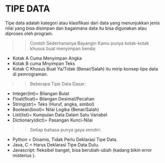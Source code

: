 # TIPE DATA
####

Tipe data adalah kategori atau klasifikasi dari data yang menunjukkan jenis nilai yang bisa disimpan dan bagaimana data itu bisa digunakan atau diproses oleh program.

>> Contoh Sederhananya Bayangin Kamu punya kotak-kotak khusus buat menyimpan benda:

+ Kotak A Cuma Menyimpan Angka
+ Kotak B cuma Mnyimpan Teks
+ Kotak C Khusus Buat Ya/Tidak (Benar/Salah) itu mirip konsep tipe data di pemrograman.

>> Beberapa Tipe Data Dasar:

+ Integer(Int)= Bilangan Bulat
+ Float(float)= Bilangan Desimal/Pecahan
+ String(str)= Teks (Huruf, angka, simbol)
+ Boolean(bool)= Nilai Logika (Benar/Salah)
+ List(list)= Kumpulan Data Dalam Satu Variabel
+ Dictionary(dict)= Pasangan Kunci-Nilai

>> Setiap bahasa punya gaya sendiri:
 + Python = Dinamis, Tidak Perlu Deklarasi Tipe Data.
 + Java, C = Harus Deklarasi Tipe Data Dulu.
 + Javascript: fleksibel banget, bisa berubah-ubah (kadang bikin error misterius ).

